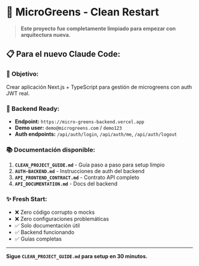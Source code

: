 # 🌱 MicroGreens - Clean Restart

> **Este proyecto fue completamente limpiado para empezar con arquitectura nueva.**

## 📋 **Para el nuevo Claude Code:**

### **🎯 Objetivo:**
Crear aplicación Next.js + TypeScript para gestión de microgreens con auth JWT real.

### **🔗 Backend Ready:**
- **Endpoint:** `https://micro-greens-backend.vercel.app`
- **Demo user:** `demo@microgreens.com` / `demo123`
- **Auth endpoints:** `/api/auth/login`, `/api/auth/me`, `/api/auth/logout`

### **📚 Documentación disponible:**
1. **`CLEAN_PROJECT_GUIDE.md`** - Guía paso a paso para setup limpio
2. **`AUTH-BACKEND.md`** - Instrucciones de auth del backend  
3. **`API_FRONTEND_CONTRACT.md`** - Contrato API completo
4. **`API_DOCUMENTATION.md`** - Docs del backend

### **✨ Fresh Start:**
- ❌ Zero código corrupto o mocks
- ❌ Zero configuraciones problemáticas  
- ✅ Solo documentación útil
- ✅ Backend funcionando
- ✅ Guías completas

---

**Sigue `CLEAN_PROJECT_GUIDE.md` para setup en 30 minutos.**
